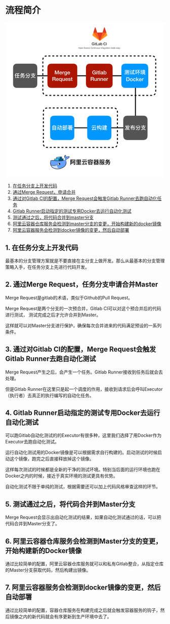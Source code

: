 # 流程简介

![](images/1.png)

1. [在任务分支上开发代码](#feature-branch)
2. [通过Merge Request，申请合并](#merge-request)
3. [通过对Gitlab CI的配置，Merge Request会触发Gitlab Runner去跑自动化任务](#gitlab-runner)
4. [Gitlab Runner启动指定的测试专用Docker去运行自动化测试](#gitlab-runner-executors)
5. [测试通过之后，将代码合并到master分支](#merge-master)
6. [阿里云容器仓库服务会检测到master分支的变更，开始构建新的docker镜像](#docker-build)
7. [阿里云容器服务会检测到docker镜像的变更，然后自动部署](#docker-deploy)

<span id="feature-branch"></span>
## 1. 在任务分支上开发代码

最基本的分支管理方案就是不要直接在主分支上做开发。那么从最基本的分支管理策略入手，在任务分支上先进行代码开发。

<span id="merge-request"></span>
## 2. 通过Merge Request，任务分支申请合并Master

Merge Request是gitlab的术语，类似于Github的Pull Request。

Merge Request是两个分支的一次预合并，Gitlab CI可以对这个预合并后的代码进行测试， 测试完成之后才允许合并到Master。

这样就可以对Master分支进行保护，确保每次合并进来的代码满足预设的一系列条件。

<span id="gitlab-runner"></span>
## 3. 通过对Gitlab CI的配置，Merge Request会触发Gitlab Runner去跑自动化测试

Merge Request产生之后，会产生一个任务。Gitlab Runner接收到任务后就会去处理。

但是Gitlab Runner在这里只是起一个调度的作用，接收到请求后会呼叫Executor（执行者）去真正的执行编写的自动化任务。

<span id="gitlab-runner-executors"></span>
## 4. Gitlab Runner启动指定的测试专用Docker去运行自动化测试

可以跑Gitlab自动化测试的的Executor有很多种，这里我们选择了用Docker作为Executor去跑自动化测试。

运行自动化测试用的Docker镜像是可以根据需求自行构建的。启动测试的时候启动这个镜像，跑完之后直接释放掉这个镜像。

这样每次测试的时候都是全新的干净的测试环境。特别当后面的运行环境也跑在Docker之内的时候，接近于真实环境的测试更具有优势。

自动化测试不限于单纯的测试，根据需要还可以加上代码风格审查这样的环节。

<span id="merge-master"></span>
## 5. 测试通过之后，将代码合并到Master分支

Merge Request会显示出自动化测试的结果，如果自动化测试通过的话，可以把代码合并到Master分支了。

<span id="docker-build"></span>
## 6. 阿里云容器仓库服务会检测到Master分支的变更，开始构建新的Docker镜像

通过比较简单的配置，阿里云容器仓库服务就可以和私有Gitlab整合，从指定仓库的Master分支获取代码，然后构建出镜像。

<span id="docker-deploy"></span>
## 7. 阿里云容器服务会检测到docker镜像的变更，然后自动部署

通过比较简单的配置，容器仓库服务在构建完成之后就会触发容器服务的钩子，然后镜像之内的新代码就会有序更新到生产环境中去了。
